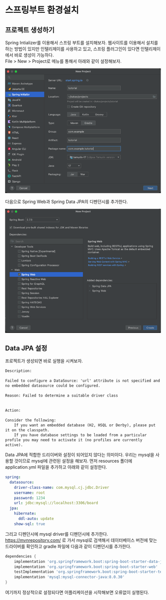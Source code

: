 # 스프링부트 환경설치
## 프로젝트 생성하기
Spring Intializer를 이용해서 스프링 부트를 설치해보자. 웹사이트를 이용해서 설치를 하는 방법이 있지만 인텔리제이를 사용하고 있고, 스프링 플러그인이 있다면 인텔리제이에서 바로 생성이 가능하다.  
File > New > Project로 메뉴를 통해서 아래와 같이 설정해보자.

![](./assets/002_1.png)

다음으로 Spring Web과 Spring Data JPA의 디펜던시를 추가한다.

![](./assets/002_2.png)

## Data JPA 설정
프로젝트가 생성되면 바로 실행을 시켜보자.

```
Description:

Failed to configure a DataSource: 'url' attribute is not specified and no embedded datasource could be configured.

Reason: Failed to determine a suitable driver class


Action:

Consider the following:
	If you want an embedded database (H2, HSQL or Derby), please put it on the classpath.
	If you have database settings to be loaded from a particular profile you may need to activate it (no profiles are currently active).
```

Data JPA에 적합한 드리이버와 설정이 되어있지 않다는 의미이다. 우리는 mysql을 사용할 것이므로 mysql에 관련된 설정을 해보자.
먼저 resources 폴더에 application.yml 파일을 추가하고 아래와 같이 설정한다.

```yaml
spring:
  datasource:
    driver-class-name: com.mysql.cj.jdbc.Driver
    username: root
    password: 1234
    url: jdbc:mysql://localhost:3306/board
  jpa:
    hibernate:
      ddl-auto: update
    show-sql: true
```

그리고 디펜던시에 mysql driver를 디펜던시에 추가한다.  
https://mvnrepository.com/ 로 가서 mysql로 검색해서 데이터베이스 버전에 맞는 드라이버를 확인하고 gradle 파일에 다음과 같이 디펜던시를 추가한다.

```groovy
dependencies {
    implementation 'org.springframework.boot:spring-boot-starter-data-jpa'
    implementation 'org.springframework.boot:spring-boot-starter-web'
    testImplementation 'org.springframework.boot:spring-boot-starter-test'
    implementation 'mysql:mysql-connector-java:8.0.30'
}
```

여기까지 정상적으로 설정되다면 어플리케이션을 시작해보면 오류없이 실행된다.


